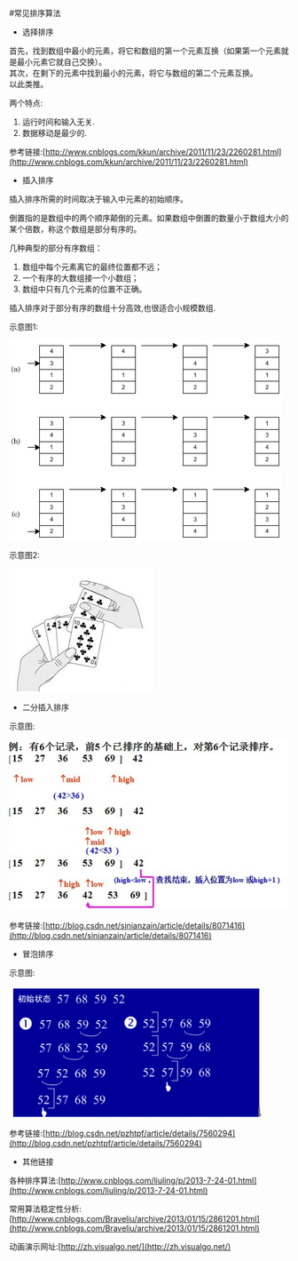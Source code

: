 
#常见排序算法

- 选择排序

首先，找到数组中最小的元素，将它和数组的第一个元素互换（如果第一个元素就是最小元素它就自己交换）。  
其次，在剩下的元素中找到最小的元素，将它与数组的第二个元素互换。  
以此类推。  

两个特点:  
1. 运行时间和输入无关.  
2. 数据移动是最少的.  

参考链接:[http://www.cnblogs.com/kkun/archive/2011/11/23/2260281.html](http://www.cnblogs.com/kkun/archive/2011/11/23/2260281.html)


- 插入排序

插入排序所需的时间取决于输入中元素的初始顺序。

倒置指的是数组中的两个顺序颠倒的元素。如果数组中倒置的数量小于数组大小的某个倍数，称这个数组是部分有序的。

几种典型的部分有序数组：  

1. 数组中每个元素离它的最终位置都不远；
2. 一个有序的大数组接一个小数组；
3. 数组中只有几个元素的位置不正确。

插入排序对于部分有序的数组十分高效,也很适合小规模数组.

示意图1:  

![示意图1](https://github.com/Ranch2014/Sort/blob/master/imgs/insert.png)

示意图2: 

![示意图2](https://github.com/Ranch2014/Sort/blob/master/imgs/insert2.png)


- 二分插入排序

示意图:

![二分插入排序](https://github.com/Ranch2014/Sort/blob/master/imgs/BinaryInsert.jpg)

参考链接:[http://blog.csdn.net/sinianzain/article/details/8071416](http://blog.csdn.net/sinianzain/article/details/8071416)

- 冒泡排序

示意图:  

![冒泡排序](https://github.com/Ranch2014/Sort/blob/master/imgs/bubbleSort.png)

参考链接:[http://blog.csdn.net/pzhtpf/article/details/7560294](http://blog.csdn.net/pzhtpf/article/details/7560294)

- 其他链接

各种排序算法:[http://www.cnblogs.com/liuling/p/2013-7-24-01.html](http://www.cnblogs.com/liuling/p/2013-7-24-01.html)

常用算法稳定性分析:[http://www.cnblogs.com/Braveliu/archive/2013/01/15/2861201.html](http://www.cnblogs.com/Braveliu/archive/2013/01/15/2861201.html)

动画演示网址:[http://zh.visualgo.net/](http://zh.visualgo.net/)